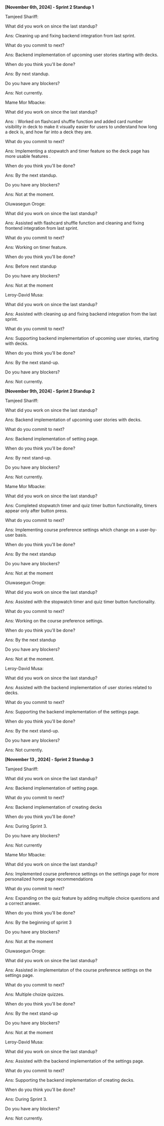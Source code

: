﻿**[November 6th, 2024] - Sprint 2 Standup 1**

Tamjeed Shariff:

What did you work on since the last standup?

Ans: Cleaning up and fixing backend integration from last sprint.

What do you commit to next?

Ans: Backend implementation of upcoming user stories starting with decks.

When do you think you'll be done? 

Ans: By next standup.

Do you have any blockers? 

Ans: Not currently.


Mame Mor Mbacke:

What did you work on since the last standup?

Ans: : Worked on flashcard shuffle function and added card number visibility in deck to make it visually easier for users to understand how long a deck is, and how far into a deck they are. 

What do you commit to next?

Ans: Implementing a stopwatch and timer feature so the deck page has more usable features .

When do you think you'll be done? 

Ans: By the next standup.

Do you have any blockers? 

Ans: Not at the moment.


Oluwasegun Oroge:

What did you work on since the last standup?

Ans: Assisted with flashcard shuffle function and cleaning and fixing frontend integration from last sprint.

What do you commit to next?

Ans: Working on timer feature. 

When do you think you'll be done? 

Ans: Before next standup

Do you have any blockers? 

Ans: Not at the moment 


Leroy-David Musa:

What did you work on since the last standup?

Ans: Assisted with cleaning up and fixing backend integration from the last sprint.

What do you commit to next?

Ans: Supporting backend implementation of upcoming user stories, starting with decks.

When do you think you'll be done? 

Ans: By the next stand-up.

Do you have any blockers? 

Ans: Not currently.




**[November 9th, 2024] - Sprint 2 Standup 2**

Tamjeed Shariff:

What did you work on since the last standup?

Ans: Backend implementation of upcoming user stories with decks.

What do you commit to next?

Ans: Backend implementation of setting page.

When do you think you'll be done? 

Ans: By next stand-up.

Do you have any blockers? 

Ans: Not currently.


Mame Mor Mbacke:

What did you work on since the last standup?

Ans: Completed stopwatch timer and quiz timer button functionality, timers appear only after button press.

What do you commit to next?

Ans: Implementing course preference settings which change on a user-by-user basis.

When do you think you'll be done? 

Ans: By the next standup

Do you have any blockers? 

Ans: Not at the moment 


Oluwasegun Oroge:

What did you work on since the last standup? 

Ans: Assisted with the stopwatch timer and quiz timer button functionality.

What do you commit to next? 

Ans: Working on the course preference settings.

When do you think you'll be done? 

Ans: By the next standup 

Do you have any blockers? 

Ans: Not at the moment.


Leroy-David Musa:

What did you work on since the last standup?

Ans: Assisted with the backend implementation of user stories related to decks.

What do you commit to next?

Ans: Supporting the backend implementation of the settings page.

When do you think you'll be done? 

Ans: By the next stand-up.

Do you have any blockers? 

Ans: Not currently.




**[November 13 , 2024] - Sprint 2 Standup 3**

Tamjeed Shariff:

What did you work on since the last standup?

Ans: Backend implementation of setting page.

What do you commit to next?

Ans: Backend implementation of creating decks

When do you think you'll be done? 

Ans: During Sprint 3.

Do you have any blockers? 

Ans: Not currently


Mame Mor Mbacke:

What did you work on since the last standup?

Ans: Implemented course preference settings on the settings page for more personalized home page recommendations 

What do you commit to next?

Ans: Expanding on the quiz feature by adding multiple choice questions and a correct answer.

When do you think you'll be done? 

Ans: By the beginning of sprint 3

Do you have any blockers? 

Ans: Not at the moment


Oluwasegun Oroge:

What did you work on since the last standup? 

Ans: Assisted in implementaton of the course preference settings on the settings page.

What do you commit to next?

Ans: Multiple choize quizzes.

When do you think you'll be done? 

Ans: By the next stand-up 

Do you have any blockers? 

Ans: Not at the moment


Leroy-David Musa:

What did you work on since the last standup?

Ans: Assisted with the backend implementation of the settings page.

What do you commit to next?

Ans: Supporting the backend implementation of creating decks.

When do you think you'll be done? 

Ans: During Sprint 3.

Do you have any blockers? 

Ans: Not currently.